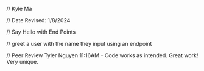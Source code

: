 // Kyle Ma

 // Date Revised: 1/8/2024 

 // Say Hello with End Points

 // greet a user with the name they input using an endpoint 

// Peer Review Tyler Nguyen 11:16AM - Code works as intended. Great work! Very unique.
